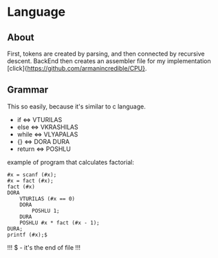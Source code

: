 # Language
## About
First, tokens are created by parsing, and then connected by recursive descent. BackEnd then creates an assembler file for my implementation [click]{https://github.com/armanincredible/CPU}.
## Grammar
This so easily, because it's similar to c language.
+ if     <=> VTURILAS
+ else   <=> VKRASHILAS
+ while  <=> VLYAPALAS
+ {}     <=> DORA DURA
+ return <=> POSHLU

example of program that calculates factorial:
```
#x = scanf (#x);
#x = fact (#x);
fact (#x)
DORA
    VTURILAS (#x == 0)
    DORA
        POSHLU 1;
    DURA
    POSHLU #x * fact (#x - 1);
DURA;
printf (#x);$
```
!!! $ - it's the end of file !!!
